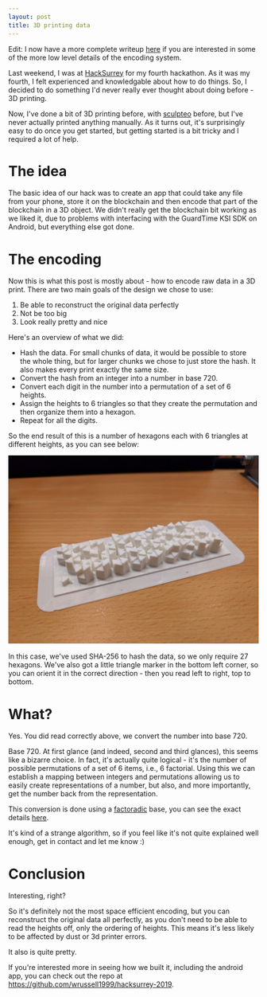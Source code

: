 ```yaml
---
layout: post
title: 3D printing data
---
```


Edit: I now have a more complete writeup [here][writeup] if you are interested
in some of the more low level details of the encoding system.

Last weekend, I was at [HackSurrey][HackSurrey] for my fourth hackathon. As it
was my fourth, I felt experienced and knowledgable about how to do things. So, I
decided to do something I'd never really ever thought about doing before - 3D
printing.

Now, I've done a bit of 3D printing before, with [sculpteo][sculpteo] before,
but I've never actually printed anything manually. As it turns out, it's
surprisingly easy to do once you get started, but getting started is a bit
tricky and I required a lot of help.

# The idea

The basic idea of our hack was to create an app that could take any file from
your phone, store it on the blockchain and then encode that part of the
blockchain in a 3D object. We didn't really get the blockchain bit working as
we liked it, due to problems with interfacing with the GuardTime KSI SDK on
Android, but everything else got done.

# The encoding

Now this is what this post is mostly about - how to encode raw data in a 3D
print. There are two main goals of the design we chose to use:

1. Be able to reconstruct the original data perfectly
2. Not be too big
3. Look really pretty and nice

Here's an overview of what we did:

- Hash the data. For small chunks of data, it would be possible to store the
  whole thing, but for larger chunks we chose to just store the hash. It also
  makes every print exactly the same size.
- Convert the hash from an integer into a number in base 720.
- Convert each digit in the number into a permutation of a set of 6 heights.
- Assign the heights to 6 triangles so that they create the permutation and
  then organize them into a hexagon.
- Repeat for all the digits.

So the end result of this is a number of hexagons each with 6 triangles at
different heights, as you can see below:

![3d print of a sha-256 hash](/assets/3d-print.jpg)

In this case, we've used SHA-256 to hash the data, so we only require 27
hexagons. We've also got a little triangle marker in the bottom left corner, so
you can orient it in the correct direction - then you read left to right, top
to bottom.

# What?

Yes. You did read correctly above, we convert the number into base 720.

Base 720. At first glance (and indeed, second and third glances), this seems
like a bizarre choice. In fact, it's actually quite logical - it's the number
of possible permutations of a set of 6 items, i.e., 6 factorial. Using this we
can establish a mapping between integers and permutations allowing us to easily
create representations of a number, but also, and more importantly, get the
number back from the representation.

This conversion is done using a [factoradic][factoradic] base, you can see the
exact details [here][permute.py].

It's kind of a strange algorithm, so if you feel like it's not quite explained
well enough, get in contact and let me know :)

# Conclusion

Interesting, right?

So it's definitely not the most space efficient encoding, but you can
reconstruct the original data all perfectly, as you don't need to be able to
read the heights off, only the ordering of heights. This means it's less likely
to be affected by dust or 3d printer errors.

It also is quite pretty.

If you're interested more in seeing how we built it, including the android app,
you can check out the repo at <https://github.com/wrussell1999/hacksurrey-2019>.

[writeup]: https://github.com/wrussell1999/hacksurrey-2019/raw/master/writeup/writeup.pdf
[HackSurrey]: https://hacksurrey.uk
[sculpteo]: https://www.sculpteo.com
[factoradic]: https://en.wikipedia.org/wiki/Factorial_number_system
[permute.py]: https://github.com/wrussell1999/hacksurrey-2019/blob/master/hexblock/model/permute.py
